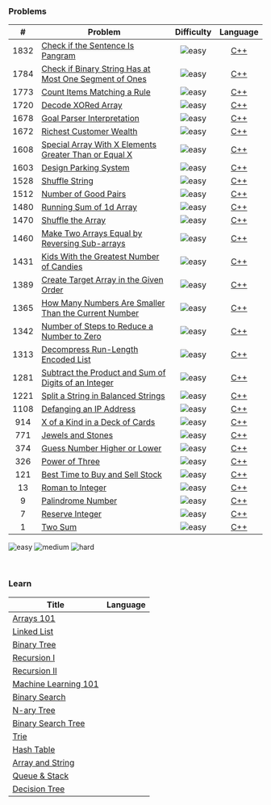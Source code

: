 ### Problems
| # | Problem | Difficulty | Language |
|:-:|-|:-:|:-:|
|1832|[Check if the Sentence Is Pangram](https://leetcode.com/problems/check-if-the-sentence-is-pangram)| ![easy](https://img.shields.io/badge/-easy-brightgreen?style=for-the-badge) | [C++](https://github.com/Knabin/LeetCode/blob/master/1801_1900/1832_check-if-the-sentence-is-pangram.cpp) |
|1784|[Check if Binary String Has at Most One Segment of Ones](https://leetcode.com/problems/check-if-binary-string-has-at-most-one-segment-of-ones)| ![easy](https://img.shields.io/badge/-easy-brightgreen?style=for-the-badge) | [C++](https://github.com/Knabin/LeetCode/blob/master/1701_1800/1784_check-if-binary-string-has-at-most-one-segment-of-ones.cpp) |
|1773|[Count Items Matching a Rule](https://leetcode.com/problems/count-items-matching-a-rule)| ![easy](https://img.shields.io/badge/-easy-brightgreen?style=for-the-badge) | [C++](https://github.com/Knabin/LeetCode/blob/master/1701_1800/1773_count-items-matching-a-rule.cpp) |
|1720|[Decode XORed Array](https://leetcode.com/problems/decode-xored-array)| ![easy](https://img.shields.io/badge/-easy-brightgreen?style=for-the-badge) | [C++](https://github.com/Knabin/LeetCode/blob/master/1701_1800/1720_decode-xored-array.cpp) |
|1678|[Goal Parser Interpretation](https://leetcode.com/problems/goal-parser-interpretation)| ![easy](https://img.shields.io/badge/-easy-brightgreen?style=for-the-badge) | [C++](https://github.com/Knabin/LeetCode/blob/master/1601_1700/1678_goal-parser-interpretation.cpp) |
|1672|[Richest Customer Wealth](https://leetcode.com/problems/richest-customer-wealth)| ![easy](https://img.shields.io/badge/-easy-brightgreen?style=for-the-badge) | [C++](https://github.com/Knabin/LeetCode/blob/master/1601_1700/1672_richest-customer-wealth.cpp) |
|1608|[Special Array With X Elements Greater Than or Equal X](https://leetcode.com/problems/special-array-with-x-elements-greater-than-or-equal-x)| ![easy](https://img.shields.io/badge/-easy-brightgreen?style=for-the-badge) | [C++](https://github.com/Knabin/LeetCode/blob/master/1601_1700/1608_special-array-with-x-elements-greater-than-or-equal-x.cpp) |
|1603|[Design Parking System](https://leetcode.com/problems/design-parking-system)| ![easy](https://img.shields.io/badge/-easy-brightgreen?style=for-the-badge) | [C++](https://github.com/Knabin/LeetCode/blob/master/1601_1700/1603_design-parking-system.cpp) |
|1528|[Shuffle String](https://leetcode.com/problems/shuffle-string)| ![easy](https://img.shields.io/badge/-easy-brightgreen?style=for-the-badge) | [C++](https://github.com/Knabin/LeetCode/blob/master/1501_1600/1528_shuffle-string.cpp) |
|1512|[Number of Good Pairs](https://leetcode.com/problems/number-of-good-pairs)| ![easy](https://img.shields.io/badge/-easy-brightgreen?style=for-the-badge) | [C++](https://github.com/Knabin/LeetCode/blob/master/1501_1600/1512_number-of-good-pairs.cpp) |
|1480|[Running Sum of 1d Array](https://leetcode.com/problems/running-sum-of-1d-array)| ![easy](https://img.shields.io/badge/-easy-brightgreen?style=for-the-badge) | [C++](https://github.com/Knabin/LeetCode/blob/master/1401_1500/1480_running-sum-of-1d-array.cpp) |
|1470|[Shuffle the Array](https://leetcode.com/problems/shuffle-the-array)| ![easy](https://img.shields.io/badge/-easy-brightgreen?style=for-the-badge) | [C++](https://github.com/Knabin/LeetCode/blob/master/1401_1500/1470_shuffle-the-array.cpp) |
|1460|[Make Two Arrays Equal by Reversing Sub-arrays](https://leetcode.com/problems/make-two-arrays-equal-by-reversing-sub-arrays)| ![easy](https://img.shields.io/badge/-easy-brightgreen?style=for-the-badge) | [C++](https://github.com/Knabin/LeetCode/blob/master/1401_1500/1460_make-two-arrays-equal-by-reversing-sub-arrays.cpp) |
|1431|[Kids With the Greatest Number of Candies](https://leetcode.com/problems/kids-with-the-greatest-number-of-candies)| ![easy](https://img.shields.io/badge/-easy-brightgreen?style=for-the-badge) | [C++](https://github.com/Knabin/LeetCode/blob/master/1401_1500/1431_kids-with-the-greatest-number-of-candies.cpp) |
|1389|[Create Target Array in the Given Order](https://leetcode.com/problems/create-target-array-in-the-given-order)| ![easy](https://img.shields.io/badge/-easy-brightgreen?style=for-the-badge) | [C++](https://github.com/Knabin/LeetCode/blob/master/1301_1400/1389_create-target-array-in-the-given-order.cpp) |
|1365|[How Many Numbers Are Smaller Than the Current Number](https://leetcode.com/problems/how-many-numbers-are-smaller-than-the-current-number)| ![easy](https://img.shields.io/badge/-easy-brightgreen?style=for-the-badge) | [C++](https://github.com/Knabin/LeetCode/blob/master/1301_1400/1365_how-many-numbers-are-smaller-than-the-current-number.cpp) |
|1342|[Number of Steps to Reduce a Number to Zero](https://leetcode.com/problems/number-of-steps-to-reduce-a-number-to-zero)| ![easy](https://img.shields.io/badge/-easy-brightgreen?style=for-the-badge) | [C++](https://github.com/Knabin/LeetCode/blob/master/1301_1400/1342_number-of-steps-to-reduce-a-number-to-zero.cpp) |
|1313|[Decompress Run-Length Encoded List](https://leetcode.com/problems/decompress-run-length-encoded-list)| ![easy](https://img.shields.io/badge/-easy-brightgreen?style=for-the-badge) | [C++](https://github.com/Knabin/LeetCode/blob/master/1301_1400/1313_decompress-run-length-encoded-list.cpp) |
|1281|[Subtract the Product and Sum of Digits of an Integer](https://leetcode.com/problems/subtract-the-product-and-sum-of-digits-of-an-integer)| ![easy](https://img.shields.io/badge/-easy-brightgreen?style=for-the-badge) | [C++](https://github.com/Knabin/LeetCode/blob/master/1201_1300/1281_subtract-the-product-and-sum-of-digits-of-an-integer.cpp) |
|1221|[Split a String in Balanced Strings](https://leetcode.com/problems/split-a-string-in-balanced-strings)| ![easy](https://img.shields.io/badge/-easy-brightgreen?style=for-the-badge) | [C++](https://github.com/Knabin/LeetCode/blob/master/1201_1300/1221_split-a-string-in-balanced-strings.cpp) |
|1108|[Defanging an IP Address](https://leetcode.com/problems/defanging-an-ip-address)| ![easy](https://img.shields.io/badge/-easy-brightgreen?style=for-the-badge) | [C++](https://github.com/Knabin/LeetCode/blob/master/1101_1200/1108_defanging-an-ip-address.cpp) |
|914|[X of a Kind in a Deck of Cards](https://leetcode.com/problems/x-of-a-kind-in-a-deck-of-cards)| ![easy](https://img.shields.io/badge/-easy-brightgreen?style=for-the-badge) | [C++](https://github.com/Knabin/LeetCode/blob/master/0901_1000/0914_x-of-a-kind-in-a-deck-of-cards.cpp) |
|771|[Jewels and Stones](https://leetcode.com/problems/jewels-and-stones)| ![easy](https://img.shields.io/badge/-easy-brightgreen?style=for-the-badge) | [C++](https://github.com/Knabin/LeetCode/blob/master/0701_0800/0771_jewels-and-stones.cpp) |
|374|[Guess Number Higher or Lower](https://leetcode.com/problems/guess-number-higher-or-lower)| ![easy](https://img.shields.io/badge/-easy-brightgreen?style=for-the-badge) | [C++](https://github.com/Knabin/LeetCode/blob/master/0301_0400/0374_guess-number-higher-or-lower.cpp) |
|326|[Power of Three](https://leetcode.com/problems/power-of-three)| ![easy](https://img.shields.io/badge/-easy-brightgreen?style=for-the-badge) | [C++](https://github.com/Knabin/LeetCode/blob/master/0301_0400/0326_power-of-three.cpp) |
|121|[Best Time to Buy and Sell Stock](https://leetcode.com/problems/best-time-to-buy-and-sell-stock)| ![easy](https://img.shields.io/badge/-easy-brightgreen?style=for-the-badge) | [C++](https://github.com/Knabin/LeetCode/blob/master/0101_0200/0121_best-time-to-buy-and-sell-stock.cpp) |
|13|[Roman to Integer](https://leetcode.com/problems/roman-to-integer)| ![easy](https://img.shields.io/badge/-easy-brightgreen?style=for-the-badge) | [C++](https://github.com/Knabin/LeetCode/blob/master/0001_0100/0013_roman-to-integer.cpp) |
|9|[Palindrome Number](https://leetcode.com/problems/palindrome-number)| ![easy](https://img.shields.io/badge/-easy-brightgreen?style=for-the-badge) | [C++](https://github.com/Knabin/LeetCode/blob/master/0001_0100/0009_palindrome-number.cpp) |
|7|[Reserve Integer](https://leetcode.com/problems/reverse-integer)| ![easy](https://img.shields.io/badge/-easy-brightgreen?style=for-the-badge) | [C++](https://github.com/Knabin/LeetCode/blob/master/0001_0100/0007_reverse-integer.cpp) |
|1|[Two Sum](https://leetcode.com/problems/two-sum)| ![easy](https://img.shields.io/badge/-easy-brightgreen?style=for-the-badge) | [C++](https://github.com/Knabin/LeetCode/blob/master/0001_0100/0001_two-sum.cpp) |

![easy](https://img.shields.io/badge/-easy-brightgreen?style=for-the-badge)
![medium](https://img.shields.io/badge/-medium-orange?style=for-the-badge)
![hard](https://img.shields.io/badge/-hard-red?style=for-the-badge)

<br>

### Learn
| Title | Language |
|-|:-:|
| [Arrays 101](https://leetcode.com/explore/learn/card/fun-with-arrays/) |  |
| [Linked List](https://leetcode.com/explore/learn/card/linked-list/) |  |
| [Binary Tree](https://leetcode.com/explore/learn/card/data-structure-tree/) |  |
| [Recursion I](https://leetcode.com/explore/learn/card/recursion-i/) |  |
| [Recursion II](https://leetcode.com/explore/learn/card/recursion-ii/) |  |
| [Machine Learning 101](https://leetcode.com/explore/learn/card/machine-learning-101/) |  |
| [Binary Search](https://leetcode.com/explore/learn/card/binary-search/) |  |
| [N-ary Tree](https://leetcode.com/explore/learn/card/n-ary-tree/) |  |
| [Binary Search Tree](https://leetcode.com/explore/learn/card/introduction-to-data-structure-binary-search-tree/) |  |
| [Trie](https://leetcode.com/explore/learn/card/trie/) |  |
| [Hash Table](https://leetcode.com/explore/learn/card/hash-table/) |  |
| [Array and String](https://leetcode.com/explore/learn/card/array-and-string/) |  |
| [Queue & Stack](https://leetcode.com/explore/learn/card/queue-stack/) |  |
| [Decision Tree](https://leetcode.com/explore/learn/card/decision-tree/) |  |